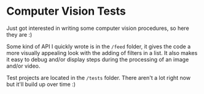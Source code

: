 # Computer Vision Tests

Just got interested in writing some computer vision procedures, so here they are :)

Some kind of API I quickly wrote is in the ``/feed`` folder, it gives the code a more visually appealing look with the adding of filters in a list. It also makes it easy to debug and/or display steps during the processing of an image and/or video.

Test projects are located in the ``/tests`` folder. There aren't a lot right now but it'll build up over time :)